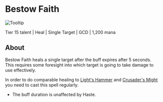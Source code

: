 # Bestow Faith

![Tooltip]()

Tier 15 talent | Heal | Single Target | GCD | 1,200 mana

## About

Bestow Faith heals a single target after the buff expires after 5 seconds. This requires some foresight into which target is going to take damage to use effectively.

In order to do comparable healing to [Light's Hammer](./LightsHammer.md) and [Crusader's Might](./CrusadersMight.md) you need to cast this spell regularly.

- The buff duration is unaffected by Haste.
